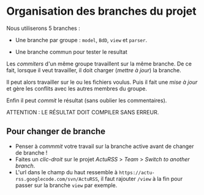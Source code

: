 # Organisation des branches du projet #

Nous utiliserons 5 branches :

  * Une branche par groupe : `model`, `BdD`, `view` et `parser`.

  * Une branche commun pour tester le resultat

Les _commiters_ d'un même groupe travaillent sur la même branche. De ce fait, lorsque il veut travailler, il doit charger (_mettre à jour_) la branche.

Il peut alors travailler sur le ou les fichiers voulus. Puis il fait une _mise à jour_ et gère les conflits avec les autres membres du groupe.

Enfin il  peut _commit_ le résultat (sans oublier les commentaires).

ATTENTION : LE RÉSULTAT DOIT COMPILER SANS ERREUR.

## Pour changer de branche ##

  * Penser à _commmit_ votre travail sur la branche active avant de changer de branche !
  * Faites un _clic-droit_ sur le projet _ActuRSS_ > _Team_ > _Switch to another branch_.
  * L'url dans le champ du haut ressemble à `https://actu-rss.googlecode.com/svn/ActuRSS`, il faut rajouter `/view` à la fin pour passer sur la branche `view` par exemple.